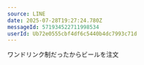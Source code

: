 ```yaml
---
source: LINE
date: 2025-07-28T19:27:24.780Z
messageId: 571934522711998534
userId: Ub72e0555cbf4df6c5440b4dc7993c71d
---
```


ワンドリンク制だったからビールを注文